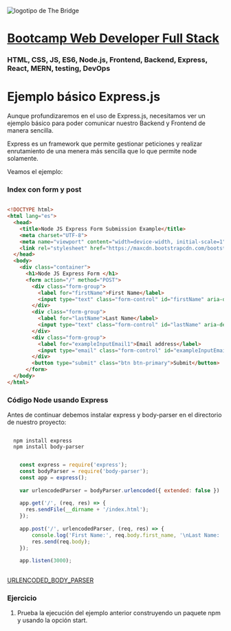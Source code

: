 ![logotipo de The Bridge](https://user-images.githubusercontent.com/27650532/77754601-e8365180-702b-11ea-8bed-5bc14a43f869.png  "logotipo de The Bridge")


# [Bootcamp Web Developer Full Stack](https://www.thebridge.tech/bootcamps/bootcamp-fullstack-developer/)

### HTML, CSS,  JS, ES6, Node.js, Frontend, Backend, Express, React, MERN, testing, DevOps

# Ejemplo básico Express.js

Aunque profundizaremos en el uso de Express.js, necesitamos ver un ejemplo básico para poder comunicar nuestro Backend y Frontend de manera sencilla.

Express es un framework que permite gestionar peticiones y realizar enrutamiento de una menera más sencilla que lo que permite node solamente.

Veamos el ejemplo: 

### Index con form y post

```html

<!DOCTYPE html>
<html lang="es">
  <head>
    <title>Node JS Express Form Submission Example</title>
    <meta charset="UTF-8">
    <meta name="viewport" content="width=device-width, initial-scale=1">
    <link rel="stylesheet" href="https://maxcdn.bootstrapcdn.com/bootstrap/3.3.7/css/bootstrap.min.css">
  </head>
  <body>
    <div class="container">
      <h1>Node JS Express Form </h1>
      <form action="/" method="POST">
        <div class="form-group">
          <label for="firstName">First Name</label>
          <input type="text" class="form-control" id="firstName" aria-describedby="emailHelp" placeholder="Enter first name" name="first_name">
        </div>
        <div class="form-group">
          <label for="lastName">Last Name</label>
          <input type="text" class="form-control" id="lastName" aria-describedby="emailHelp" placeholder="Enter last name" name="last_name">
        </div>
        <div class="form-group">
          <label for="exampleInputEmail1">Email address</label>
          <input type="email" class="form-control" id="exampleInputEmail1" aria-describedby="emailHelp" name="email" placeholder="Enter email">
        </div>
        <button type="submit" class="btn btn-primary">Submit</button>
      </form>
  </body>
</html>
```

### Código Node usando Express
Antes de continuar debemos instalar express y body-parser en el directorio de nuestro proyecto: 

```

  npm install express
  npm install body-parser

```

```javascript

    const express = require('express');
    const bodyParser = require('body-parser');
    const app = express();
    
    var urlencodedParser = bodyParser.urlencoded({ extended: false })
        
    app.get('/', (req, res) => {
      res.sendFile(__dirname + '/index.html');
    });
        
    app.post('/', urlencodedParser, (req, res) => {
        console.log('First Name:', req.body.first_name, '\nLast Name: ', req.body.last_name, '\nEmail: ', req.body.email);
        res.send(req.body);
    });
        
    app.listen(3000);
    
```
[URLENCODED_BODY_PARSER](https://www.it-swarm-es.com/es/node.js/que-hace-body-parser-con-express/825575205/#:~:text=body.-,bodyParser.,claves%20y%20valores)


### Ejercicio

1. Prueba la ejecución del ejemplo anterior construyendo un paquete npm y usando la opción start.